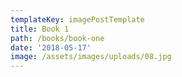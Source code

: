 ```yaml
---
templateKey: imagePostTemplate
title: Book 1
path: /books/book-one
date: '2018-05-17'
image: /assets/images/uploads/08.jpg
---
```


